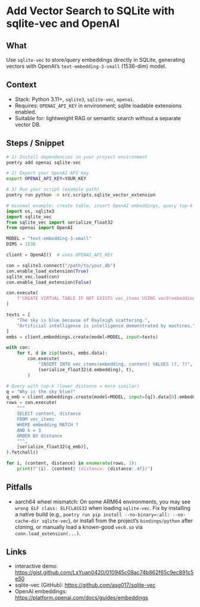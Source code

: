 <!-- Filename: 2025-09-06_til_sqlite-vec-openai-embeddings.md -->

# Add Vector Search to SQLite with sqlite-vec and OpenAI

## What
Use `sqlite-vec` to store/query embeddings directly in SQLite, generating vectors with OpenAI’s `text-embedding-3-small` (1536-dim) model.

## Context
- Stack: Python 3.11+, `sqlite3`, `sqlite-vec`, `openai`.
- Requires: `OPENAI_API_KEY` in environment; sqlite loadable extensions enabled.
- Suitable for: lightweight RAG or semantic search without a separate vector DB.

## Steps / Snippet
```bash
# 1) Install dependencies in your project environment
poetry add openai sqlite-vec

# 2) Export your OpenAI API key
export OPENAI_API_KEY=YOUR_KEY

# 3) Run your script (example path)
poetry run python -m src.scripts.sqlite_vector_extension
```

```python
# minimal example: create table, insert OpenAI embeddings, query top-k
import os, sqlite3
import sqlite_vec
from sqlite_vec import serialize_float32
from openai import OpenAI

MODEL = "text-embedding-3-small"
DIMS = 1536

client = OpenAI()  # uses OPENAI_API_KEY

con = sqlite3.connect("/path/to/your.db")
con.enable_load_extension(True)
sqlite_vec.load(con)
con.enable_load_extension(False)

con.execute(
    f"CREATE VIRTUAL TABLE IF NOT EXISTS vec_items USING vec0(embedding float[{DIMS}], content TEXT)"
)

texts = [
    "The sky is blue because of Rayleigh scattering.",
    "Artificial intelligence is intelligence demonstrated by machines.",
]
embs = client.embeddings.create(model=MODEL, input=texts)

with con:
    for t, d in zip(texts, embs.data):
        con.execute(
            "INSERT INTO vec_items(embedding, content) VALUES (?, ?)",
            (serialize_float32(d.embedding), t),
        )

# Query with top-k (lower distance = more similar)
q = "Why is the sky blue?"
q_emb = client.embeddings.create(model=MODEL, input=[q]).data[0].embedding
rows = con.execute(
    """
    SELECT content, distance
    FROM vec_items
    WHERE embedding MATCH ?
    AND k = 3
    ORDER BY distance
    """,
    [serialize_float32(q_emb)],
).fetchall()

for i, (content, distance) in enumerate(rows, 1):
    print(f"{i}. {content} (distance: {distance:.4f})")
```

## Pitfalls
- aarch64 wheel mismatch: On some ARM64 environments, you may see `wrong ELF class: ELFCLASS32` when loading `sqlite-vec`. Fix by installing a native build (e.g., `poetry run pip install --no-binary=:all: --no-cache-dir sqlite-vec`), or install from the project’s `bindings/python` after cloning, or manually load a known-good `vec0.so` via `conn.load_extension(...)`.

## Links
- interactive demo: https://gist.github.com/LxYuan0420/010945c08ac74b862f65c9ec891c5e50
- sqlite-vec (GitHub): https://github.com/asg017/sqlite-vec
- OpenAI embeddings: https://platform.openai.com/docs/guides/embeddings
